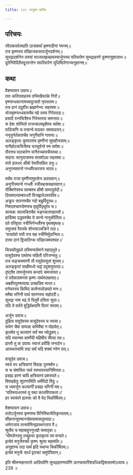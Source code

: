 ```yaml
---
title: २३९ अनुज्ञा-प्राप्तिः

---
```


## परिचयः

रवैतकपर्वतम्प्रति उत्सवार्थं कृष्णादीनां गमनम्॥  
तत्र कृष्णस्य परिव्राजकरूपार्जुनदर्शनम्॥  
सुभद्रादर्शनेन तस्यां सञ्जातहृच्छयस्यार्जुनस्य यतिरूपेण सुभद्राहरणे कुष्णानुज्ञालाभः॥  
दूतेनिवेदितैतद्वृत्तान्तेन सपरिवारेण युधिष्ठिरेणाभ्यनुज्ञानम्॥  

## कथा

वैशम्पायन उवाच॥  
ततः कतिपयाहस्य तस्मिन्रैवतके गिरौ॥  
वृष्ण्यन्धकानामभवदुत्सवो नृपसत्तम॥  
तत्र दानं ददुर्वीरा ब्राह्मणेभ्यः सहस्रशः॥  
भोजवृष्ण्यन्धकाश्चैव महे तस्य गिरेस्तदा॥  
प्रसादै रत्नचित्रैश्च गिरेस्तस्य समन्ततः॥  
स देशः शोभितो राजन्कल्पवृक्षैश्च सर्वशः॥  
वादित्राणि च तत्रान्ये वादकाः समवादयन्॥  
ननृतुर्नर्तकाश्चैव जगुर्गेयानि गायनाः॥  
अलङ्कृताः कुमाराश्च वृष्णीनां सुमहौजसाम्॥  
यानैर्हाटकचित्रैश्च चञ्चूर्यन्ते स्म सर्वशः॥  
पौराश्च पादचारेण यानैरुच्चावचैस्तथा॥  
सदाराः सानुयात्राश्च शतशोऽथ सहस्रशः॥  
ततो हलधरः क्षीबो रेवतीसहितः प्रभुः॥  
अनुगम्यमानो गन्धर्वैरचरत्तत्र भारत॥  

तथैव राजा वृष्णीनामुग्रसेनः प्रतापवान्॥  
अनुगीयमानो गन्धर्वैः स्त्रीसहस्रसहायवान्॥  
रौक्मिणेयश्च साम्बश्च क्षीबौ समरदुर्मदौ॥  
दिव्यमाल्याम्बरधरौ विजह्वातेऽमराविव॥  
अक्रूरः सारणश्चैव गदो बभ्रुर्विदूरथः॥  
निशठश्चारुदेष्णश्च पृथुर्विपृथुरेव च॥  
सत्यकः सात्यकिश्चैव भङ्गकारमहारवौ॥  
हार्दिक्य उद्धवश्चैव ये चान्ये नानुकीर्तिताः॥  
एते परिवृताः स्त्रीभिर्गन्धर्वैश्च पृथक्पृथक्॥  
तमुत्सवं रैवतके शोभयाञ्चक्रिरे तदा॥  
'वासदेवो ययौ तत्र सह स्त्रीभिर्मुदान्वितः॥  
दत्त्वा दानं द्विजातिभ्यः परिव्राजमपश्यत॥'  

चित्रकौतूहले तस्मिन्वर्तमाने महाद्भुते॥  
वासुदेवश्च पार्थश्च सहितौ परिजग्मतुः॥  
तत्र चङ्क्रममाणौ तौ वसुदेवसुतां शुभाम्॥  
अलङ्कृतां सखीमध्ये भद्रां ददृशतुस्तदा॥  
दृष्ट्वैव तामर्जुनस्य कन्दर्पः समजायत॥  
तं तदैकाग्रमनसं कृष्णः पार्थमलक्षयत्॥  
अब्रवीत्पुरुषव्याघ्रः प्रसहन्निव भारत॥  
वनेचरस्य किमिदं कामेनालोड्यते मनः॥  
ममैषा भगिनी पार्थ सारणस्य सहोदरी॥  
सुभद्रा नाम भद्रं ते पितुर्मे दयिता सुता॥  
यदि ते वर्तते बुद्धिर्वक्ष्यामि पितरं स्वयम्॥  

अर्जुन उवाच॥  
दुहिता वसुदेवस्य वासुदेवस्य च स्वसा॥  
रूपेण चैषा सम्पन्ना कमिवैषा न मोहयेत्॥  
कृतमेव तु कल्याणं सर्वं मम भवेद्ध्रुवम्॥  
यदि स्यान्मम वार्ष्णेयी महिषीयं स्वसा तव॥  
प्राप्तौ तु क उपायः स्यात्तं व्रवीहि जनार्दन॥  
आस्थास्यामि तदा सर्वं यदि शक्यं नरेण तत्॥  

वासुदेव उवाच॥  
स्वयं वरः क्षत्रियाणां विवाहः पुरुषर्षभ॥  
स च संशयितः पार्थ स्वभावस्यानिमित्ततः॥  
प्रसह्य हरणं चापि क्षत्रियाणां प्रशस्यते॥  
विवाहहेतुः शूराणामिति धर्मविदो विदुः॥  
स त्वमर्जुन कल्याणीं प्रसह्य भगिनीं मम॥  
'यतिरूपधरस्तं तु यथा कालविपाकता॥'  
हर स्वयंवरे ह्यस्याः को वै वेद चिकीर्षितम्॥  

वैशम्पायन उवाच॥  
ततोऽर्जुनश्च कृष्णश्च विनिश्चित्येतिकृत्यताम्॥  
शीघ्रगान्पुरुषानन्प्रेषयामासतुस्तदा॥  
धर्मराजाय तत्सर्वमिन्द्रप्रस्थगताय वै॥  
श्रुत्वैव च महाबाहुरनुजज्ञे समातृकः॥  
'भीमसेनस्तु तच्छ्रुत्वा कृतकृत्यं स्म मन्यते॥  
इत्येवं मनुजैरुक्तं कृष्णः श्रुत्वा महामतिः॥  
अनुज्ञाप्य तदा पार्थं हृदि स्थाप्य चिकीर्षितम्॥  
इत्येवं मनुजैः सार्धं द्वारकां समुपेयिवान्॥  

इति श्रीमन्महाभारते आदिपर्वणि सुभद्राहरणपर्वणि ऊनचत्वारिंशदधिकद्विशततमोऽध्यायः॥  
239 ॥  
